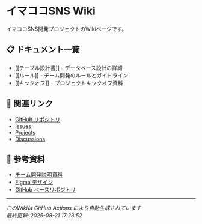 # イマココSNS Wiki

イマココSNS開発プロジェクトのWikiページです。

## 📋 ドキュメント一覧

- [[テーブル設計書]] - データベース設計の詳細
- [[ルール]] - チーム開発のルールとガイドライン
- [[キックオフ]] - プロジェクトキックオフ資料

## 🔗 関連リンク

- [GitHub リポジトリ](https://github.com/test/repo)
- [Issues](https://github.com/test/repo/issues)
- [Projects](https://github.com/test/repo/projects)
- [Discussions](https://github.com/test/repo/discussions)

## 📝 参考資料

- [チーム開発説明資料](https://docs.google.com/presentation/d/1XO9Ru_5e85g63vwidmGGKmOZdUMKjqPG/edit?slide=id.p1#slide=id.p1)
- [Figma デザイン](https://www.figma.com/file/l8Zzw1wPJBitm0bQMNXTdB/イマココSNS)
- [GitHub ベースリポジトリ](https://github.com/prum-jp/imakoko-base)

---

*このWikiは GitHub Actions により自動生成されています*  
*最終更新: 2025-08-21 17:23:52*
